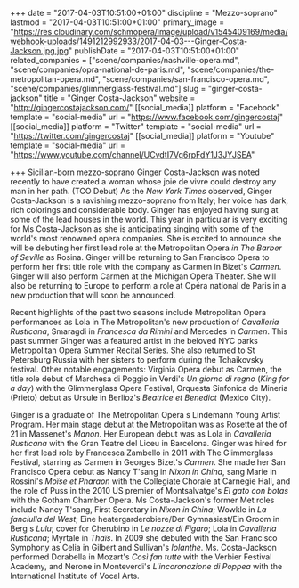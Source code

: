 +++
date = "2017-04-03T10:51:00+01:00"
discipline = "Mezzo-soprano"
lastmod = "2017-04-03T10:51:00+01:00"
primary_image = "https://res.cloudinary.com/schmopera/image/upload/v1545409169/media/webhook-uploads/1491212992933/2017-04-03---Ginger-Costa-Jackson.jpg.jpg"
publishDate = "2017-04-03T10:51:00+01:00"
related_companies = ["scene/companies/nashville-opera.md", "scene/companies/opra-national-de-paris.md", "scene/companies/the-metropolitan-opera.md", "scene/companies/san-francisco-opera.md", "scene/companies/glimmerglass-festival.md"]
slug = "ginger-costa-jackson"
title = "Ginger Costa-Jackson"
website = "http://gingercostajackson.com/"
[[social_media]]
platform = "Facebook"
template = "social-media"
url = "https://www.facebook.com/gingercostaj"
[[social_media]]
platform = "Twitter"
template = "social-media"
url = "https://twitter.com/gingercostaj"
[[social_media]]
platform = "Youtube"
template = "social-media"
url = "https://www.youtube.com/channel/UCvdtI7Vg6rpFdY1J3JYJSEA"

+++
Sicilian-born mezzo-soprano Ginger Costa-Jackson was noted recently to have created a woman whose joie de vivre could destroy any man in her path. (TCO Debut) As the *New York Times* observed, Ginger Costa-Jackson is a ravishing mezzo-soprano from Italy; her voice has dark, rich colorings and considerable body. Ginger has enjoyed having sung at some of the lead houses in the world. This year in particular is very exciting for Ms Costa-Jackson as she is anticipating singing with some of the world's most renowned opera companies. She is excited to announce she will be debuting her first lead role at the Metropolitan Opera *in The Barber of Seville* as Rosina. Ginger will be returning to San Francisco Opera to perform her first title role with the company as Carmen in Bizet's *Carmen*. Ginger will also perform Carmen at the Michigan Opera Theater. She will also be returning to Europe to perform a role at Opéra national de Paris in a new production that will soon be announced.
     
Recent highlights of the past two seasons include Metropolitan Opera performances as Lola in The Metropolitan's new production of *Cavalleria Rusticana*, Smaragdi in *Francesca da Rimini* and Mercedes in *Carmen*. This past summer Ginger was a featured artist in the beloved NYC parks Metropolitan Opera Summer Recital Series. She also returned to St Petersburg Russia with her sisters to perform during the Tchaikovsky festival. Other notable engagements: Virginia Opera debut as Carmen, the title role debut of Marchesa di Poggio in Verdi's *Un giorno di regno* (*King for a day*) with the Glimmerglass Opera Festival, Orquesta Sinfonica de Mineria (Prieto) debut as Ursule in Berlioz's *Beatrice et Benedict* (Mexico City).

Ginger is a graduate of The Metropolitan Opera s Lindemann Young Artist Program. Her main stage debut at the Metropolitan was as Rosette at the of 21 in Massenet's *Manon*. Her European debut was as Lola in *Cavalleria Rusticana* with the Gran Teatre del Liceu in Barcelona. Ginger was hired for her first lead role by Francesca Zambello in 2011 with The Glimmerglass Festival, starring as Carmen in Georges Bizet's *Carmen*. She made her San Francisco Opera debut as Nancy T'sang in *Nixon in China*, sang Marie in Rossini's *Moïse et Pharaon* with the Collegiate Chorale at Carnegie Hall, and the role of Puss in the 2010 US premier of Montsalvatge's *El gato con botas* with the Gotham Chamber Opera. Ms Costa-Jackson's former Met roles include Nancy T'sang, First Secretary in *Nixon in China*; Wowkle in *La fanciulla del West*; Eine heatergarderobiere/Der Gymnasiast/Ein Groom in Berg s *Lulu*; cover for Cherubino in *Le nozze di Figaro*; Lola in *Cavalleria Rusticana*; Myrtale in *Thaïs*. In 2009 she debuted with the San Francisco Symphony as Celia in Gilbert and Sullivan's *Iolanthe*. Ms. Costa-Jackson performed Dorabella in Mozart's *Così fan tutte* with the Verbier Festival Academy, and Nerone in Monteverdi's *L'incoronazione di Poppea* with the International Institute of Vocal Arts.